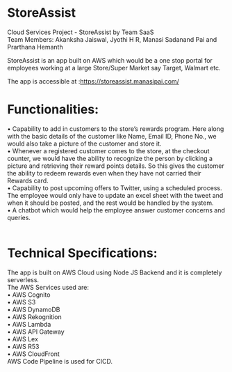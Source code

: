 # StoreAssist
Cloud Services Project - StoreAssist by Team SaaS<br/>
Team Members: Akanksha Jaiswal, Jyothi H R, Manasi Sadanand Pai and Prarthana Hemanth

StoreAssist is an app built on AWS which would be a one stop portal for employees working at a large Store/Super Market say Target, Walmart etc.<br/>


The app is accessible at :https://storeassist.manasipai.com/ <br/>

# Functionalities:<br/>
•	Capability to add in customers to the store’s rewards program. Here along with the basic details of the customer like Name, Email ID, Phone No., we would also take a picture of the customer and store it.<br/>
•	Whenever a registered customer comes to the store, at the checkout counter, we would have the ability to recognize the person by clicking a picture and retrieving their reward points details. So this gives the customer the ability to redeem rewards even when they have not carried their Rewards card.<br/>
•	Capability to post upcoming offers to Twitter, using a scheduled process. The employee would only have to update an excel sheet with the tweet and when it should be posted, and the rest would be handled by the system.<br/>
•	A chatbot which would help the employee answer customer concerns and queries.<br/><br/>

# Technical Specifications:<br/>
The app is built on AWS Cloud using Node JS Backend and it is completely serverless.<br/>
The AWS Services used are:<br/>
•	AWS Cognito<br/>
•	AWS S3<br/>
•	AWS DynamoDB<br/>
•	AWS Rekognition<br/>
•	AWS Lambda<br/>
•	AWS API Gateway<br/>
•	AWS Lex<br/>
•	AWS R53<br/>
•	AWS CloudFront<br/>
AWS Code Pipeline is used for CICD.






